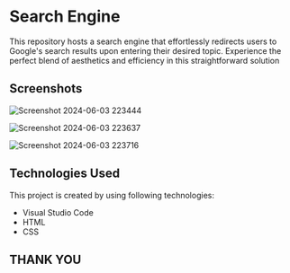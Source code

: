 
# Search  Engine
This repository hosts a search engine that effortlessly redirects users to Google's search results upon entering their desired topic. Experience the perfect blend of aesthetics and efficiency in this straightforward solution



## Screenshots
![Screenshot 2024-06-03 223444](https://github.com/prathamsingh19/Search_Engine/assets/168055736/e0cdd796-fd8c-48d5-9077-bbbed3b33fa5)

![Screenshot 2024-06-03 223637](https://github.com/prathamsingh19/Search_Engine/assets/168055736/d67421f7-ff11-48ee-bd36-674155699e1b)

![Screenshot 2024-06-03 223716](https://github.com/prathamsingh19/Search_Engine/assets/168055736/78c8c8fe-55f4-4884-844d-448348de30c4)









## Technologies Used

This project is created by using following
technologies:

- Visual Studio Code
- HTML
- CSS


## THANK YOU
